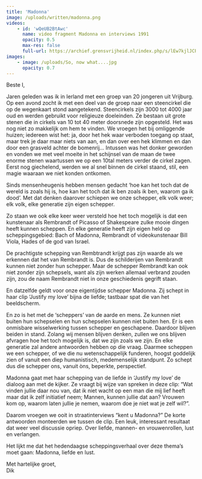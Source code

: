 ```yaml
---
title: 'Madonna'
image: /uploads/written/madonna.png
videos:
    - id: 'wQeUB2BtAwc'
      name: video fragment Madonna en interviews 1991
      opacity: 0.5
      max-res: false
      full-url: https://archief.grensvrijheid.nl/index.php/s/lEw7kjlJCPajj1o
images:
    - image: /uploads/So, now what....jpg
      opacity: 0.7
---
```


Beste I, 

Jaren geleden was ik in Ierland met een groep van 20 jongeren uit Vrijburg. Op een avond zocht ik met een deel van de groep naar een steencirkel die op de wegenkaart stond aangetekend. Steencirkels zijn 3000 tot 4000 jaar oud en werden gebruikt voor religieuze doeleinden. Ze bestaan uit grote stenen die in cirkels van 10 tot 40 meter doorsnede zijn opgesteld. Het was nog niet zo makkelijk om hem te vinden. We vroegen het bij omliggende huizen; iedereen wist het: ja, door het hek waar verboden toegang op staat, maar trek je daar maar niets van aan, en dan over een hek klimmen en dan door een grasveld achter de bomenrij… Intussen was het donker geworden en vonden we met veel moeite in het schijnsel van de maan de twee enorme stenen waartussen we op een 10tal meters verder de cirkel zagen. Eerst nog giechelend, werden we al snel binnen de cirkel staand, stil, een magie waaraan we niet konden ontkomen.

Sinds mensenheugenis hebben mensen gedacht ‘hoe kan het toch dat de wereld is zoals hij is, hoe kan het toch dat ik ben zoals ik ben, waarom ga ik dood’. Met dat denken daarover schiepen we onze schepper, elk volk weer; elk volk, elke generatie zijn eigen schepper.

Zo staan we ook elke keer weer versteld hoe het toch mogelijk is dat een kunstenaar als Rembrandt of Picasso of Shakespeare zulke mooie dingen heeft kunnen scheppen. En elke generatie heeft zijn eigen held op scheppingsgebied: Bach of Madonna, Rembrandt of videokunstenaar Bill Viola, Hades of de god van Israel. 

De prachtigste schepping van Rembtrandt krijgt pas zijn waarde als we erkennen dat het van Rembrandt is. Dus de schilderijen van Rembrandt kunnen niet zonder hun schepper. Maar de schepper Rembrandt kan ook niet zonder zijn schepsels, want als zijn werken allemaal verbrand zouden zijn, zou de naam Rembrandt niet in onze geschiedenis gegrift staan.

En datzelfde geldt voor onze eigentijdse schepper Madonna. Zij schept in haar clip ‘Justify my love’ bijna de liefde; tastbaar spat die van het beeldscherm.  

En zo is het met de ‘scheppers’ van de aarde en mens. Ze kunnen niet buiten hun schepselen en hun schepselen kunnen niet buiten hen. Er is een onmisbare wisselwerking tussen schepper en geschapene. Daardoor blijven beiden in stand. Zolang wij mensen blijven denken, zullen we ons blijven afvragen hoe het toch mogelijk is, dat we zijn zoals we zijn. En elke generatie zal andere antwoorden hebben op die vraag. Daarmee scheppen we een schepper, of we die nu wetenschappelijk funderen, hoogst goddelijk zien of vanuit een diep humanistisch, medemenselijk standpunt. Zo schept dus die schepper ons, vanuit òns, beperkte, perspectief.

Madonna gaat met haar schepping van de liefde in ‘Justify my love’ de dialoog aan met de kijker. Ze vraagt bij wijze van spreken in deze clip: “Wat vinden jullie daar nou van, dat ik niet wacht op een man die mij lief heeft maar dat ik zelf initiatief neem; Mannen, kunnen jullie dat aan? Vrouwen kom op, waarom laten jullie je nemen, waarom doe je niet wat je zelf wil?”.

Daarom vroegen we ooit in straatinterviews “kent u Madonna?” De korte antwoorden monteerden we tussen de clip. Een leuk, interessant resultaat dat weer veel discussie opriep. Over liefde, mannen- en vrouwenrollen, lust en verlangen. 

Het lijkt me dat het hedendaagse scheppingsverhaal over deze thema’s moet gaan: Madonna, liefde en lust.

Met hartelijke groet,<br/>
Dik
